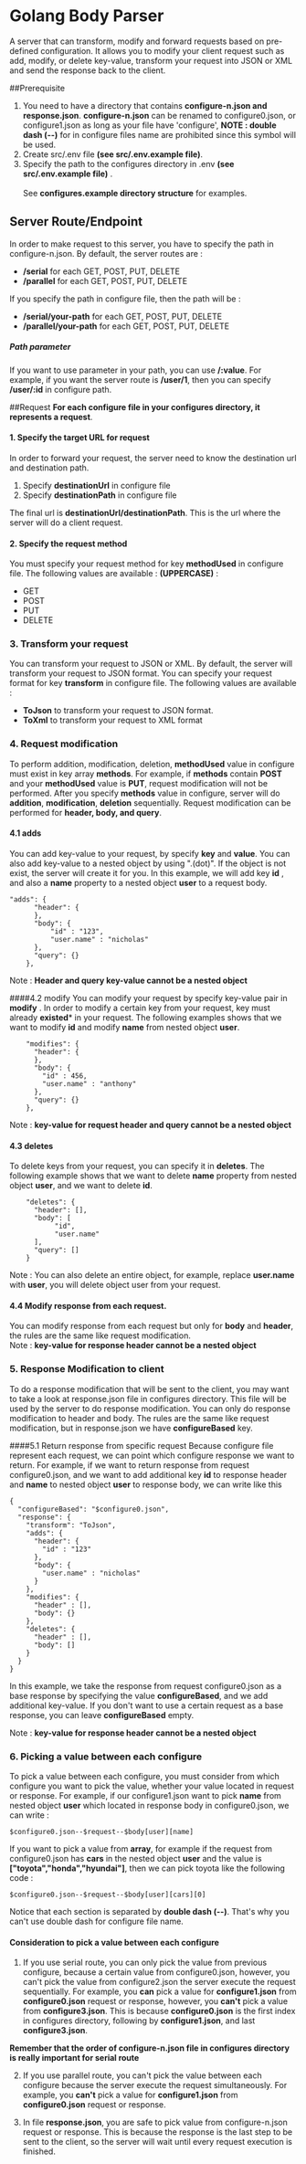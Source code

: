 # Golang Body Parser
A server that can transform, modify and forward requests based on pre-defined configuration. It allows
you to modify your client request such as add, modify, or delete key-value, transform your request into JSON or XML 
and send the response back to the client.

##Prerequisite
1. You need to have a directory that contains **configure-n.json and response.json**. **configure-n.json** can be renamed to configure0.json, or configure1.json as long as your file have 'configure', **NOTE : double dash (--)** for in configure files name are prohibited since this symbol will be used. 
2. Create src/.env file **(see src/.env.example file)**.
3. Specify the path to the configures directory in .env **(see src/.env.example file)** .
<br> <br>
See **configures.example directory structure** for examples.


## Server Route/Endpoint
In order to make request to this server, you have to specify the path in configure-n.json. By default, the server routes are :  
- **/serial** for each GET, POST, PUT, DELETE
- **/parallel** for each GET, POST, PUT, DELETE

If you specify the path in configure file, then the path will be :
- **/serial/your-path** for each GET, POST, PUT, DELETE
- **/parallel/your-path**  for each GET, POST, PUT, DELETE
##### Path parameter
If you want to use parameter in your path, you can use **/:value**. For example, if you want the server route is **/user/1**, then you can specify
**/user/:id** in configure path.

##Request
 **For each configure file in your configures directory, it represents a request**.
#### 1. Specify the target URL for request
In order to forward your request, the server need to know the destination url and destination path.
1. Specify **destinationUrl** in configure file
2. Specify **destinationPath** in configure file

The final url is **destinationUrl/destinationPath**. This is the url where the server will do a client request.

#### 2. Specify the request method
You must specify your request method for key **methodUsed** in configure file. The following values are
available : **(UPPERCASE)** :
- GET
- POST
- PUT
- DELETE

### 3. Transform your request
You can transform  your request to JSON or XML. By default, the server will transform your request to JSON format.
You can specify your request format for key **transform** in configure file. The following values are available :
- **ToJson** to transform your request to JSON format.
- **ToXml** to transform your request to XML format

### 4. Request modification
To perform addition, modification, deletion, **methodUsed** value in configure must exist in key array **methods**. 
For example, if **methods** contain **POST** and your **methodUsed** value is **PUT**, request modification will not be performed.
After you specify **methods** value in configure, server will do **addition**, **modification**, **deletion** sequentially. 
Request modification can be performed for **header, body, and query**.

#### 4.1 adds
You can add key-value to your request, by specify **key** and **value**. You can also add key-value to a nested
object by using ".(dot)". If the object is not exist, the server will create it for you. In this example, we will add key **id** , and also a 
**name** property to a nested object **user** to a request body.
```
"adds": {
      "header": {
      },
      "body": {
          "id" : "123",
          "user.name" : "nicholas"
      },
      "query": {}
    },
```

Note : **Header and query key-value cannot be a nested object**

####4.2 modify
You can modify your request by specify key-value pair in **modify** . In order to modify a certain key from your request, key must already **existed*** in your request.
The following examples shows that we want to modify **id** and modify **name** from nested object **user**.
```
    "modifies": {
      "header": {
      },
      "body": {
        "id" : 456,
        "user.name" : "anthony"
      },
      "query": {}
    },
```

Note : **key-value for request header and query cannot be a nested object**
#### 4.3 deletes
To delete keys from your request, you can specify it in **deletes**. The following example shows that we want to delete **name** property from nested object **user**, and we want to delete **id**.
```
    "deletes": {
      "header": [],
      "body": [
           "id",
           "user.name"
      ],
      "query": []
    }
```

Note : You can also delete an entire object, for example, replace **user.name** with **user**, you will delete object user from your request.

#### 4.4 Modify response from each request.
You can modify response from each request but only for **body** and **header**, the rules are the same like request modification.
<br>
Note : **key-value for response header cannot be a nested object**

### 5. Response Modification to client
To do a response modification that will be sent to the client, you may want to take a look at response.json file in configures directory. This file
will be used by the server to do response modification. You can only do response modification to header and body.
The rules are the same like request modification, but in response.json we have **configureBased** key.

####5.1 Return response from specific request
Because configure file represent each request, we can point which configure response we want to return. For example, if
we want to return response from request configure0.json, and we want to add additional key **id** to response header and **name** to nested object **user** to response body,
we can write like this

```
{
  "configureBased": "$configure0.json",
  "response": {
    "transform": "ToJson",
    "adds": {
      "header": {
        "id" : "123"
      },
      "body": {
        "user.name" : "nicholas"
      }
    },
    "modifies": {
      "header" : [],
      "body": {}
    },
    "deletes": {
      "header" : [],
      "body": []
    }
  }
}
```
In this example, we take the response from request configure0.json as a base response by specifying the value **configureBased**, and we add additional key-value. If you don't want
to use a certain request  as a base response, you can leave **configureBased** empty.

Note : **key-value for response header cannot be a nested object**

### 6. Picking a value between each configure
To pick a value between each configure, you must consider from which configure you want to pick the value, whether your value located in request or response.
For example, if our configure1.json want to pick **name** from nested object **user** which located in response body in configure0.json, 
we can write :
```
$configure0.json--$request--$body[user][name]
```
If you want to pick a value from **array**, for example if the request from configure0.json has **cars** 
in the nested object **user** and the value is **["toyota","honda","hyundai"]**, then we can pick toyota like the following code :
```
$configure0.json--$request--$body[user][cars][0]
```
Notice that each section is separated by **double dash (--)**. That's why you can't use double dash for configure file name.
#### Consideration to pick a value between each configure
1. If you use serial route, you can only pick the value from previous configure, because
a certain value from configure0.json, however, you can't pick the value from configure2.json
the server execute the request sequentially. For example, you **can** pick a value for **configure1.json** from
**configure0.json** request or response, however, you **can't** pick a value from **configure3.json**. This is because
**configure0.json** is the first index in configures directory, following by **configure1.json**, and last **configure3.json**.

**Remember that the order of configure-n.json file in configures directory is really important for serial route**

2. If you  use parallel route, you can't pick the value between each configure because the server
execute the request simultaneously. For example, you **can't** pick a value for **configure1.json** from **configure0.json** request or response.

3. In file **response.json**, you are safe to pick value from configure-n.json request or response. This is because the response is the last step to be sent to the client, so
the server will wait until every request execution is finished.













